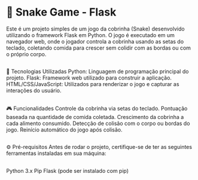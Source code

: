 # 🐍 Snake Game - Flask
Este é um projeto simples de um jogo da cobrinha (Snake) desenvolvido utilizando o framework Flask em Python. O jogo é executado em um navegador web, onde o jogador controla a cobrinha usando as setas do teclado, coletando comida para crescer sem colidir com as bordas ou com o próprio corpo.
##
🚀 Tecnologias Utilizadas
Python: Linguagem de programação principal do projeto.
Flask: Framework web utilizado para construir a aplicação.
HTML/CSS/JavaScript: Utilizados para renderizar o jogo e capturar as interações do usuário.
##
🎮 Funcionalidades
Controle da cobrinha via setas do teclado.
Pontuação baseada na quantidade de comida coletada.
Crescimento da cobrinha a cada alimento consumido.
Detecção de colisão com o corpo ou bordas do jogo.
Reinício automático do jogo após colisão.
##
⚙️ Pré-requisitos
Antes de rodar o projeto, certifique-se de ter as seguintes ferramentas instaladas em sua máquina:
##
Python 3.x
Pip
Flask (pode ser instalado com pip)
